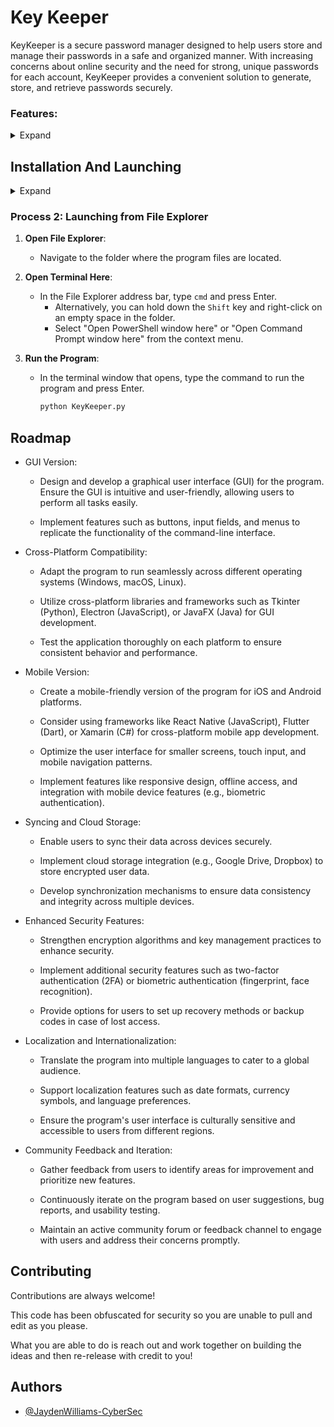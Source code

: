 
# Key Keeper

KeyKeeper is a secure password manager designed to help users store and manage their passwords in a safe and organized manner. With increasing concerns about online security and the need for strong, unique passwords for each account, KeyKeeper provides a convenient solution to generate, store, and retrieve passwords securely.

### Features:
<details>
  <summary>Expand</summary>
  
### Password Generation:
- KeyKeeper offers a robust password generation feature, allowing users to create strong and random passwords with customizable options. Users can specify the desired length of the password and choose to include uppercase letters, lowercase letters, numbers, and symbols.

### Secure Storage:
- Passwords are securely stored using industry-standard encryption techniques. The program encrypts sensitive data using a master key, ensuring that only authorized users with the correct passphrase can access the stored passwords.

### User Management:
- KeyKeeper supports multiple user accounts, enabling users to create and manage separate password databases for different users or purposes. Each user account is protected with its own master key, providing an additional layer of security.

### Intuitive Interface:
- The program features a user-friendly interface, making it easy for users to navigate and manage their password data. The interface provides clear prompts and instructions for tasks such as creating new passwords, saving passwords, and retrieving passwords.
</details>

## Installation And Launching
<details>
  <summary>Expand</summary>
  
### Step 1: Download the Program
  1. Click on the green button labeled "Code" to open the dropdown menu.
  2. Select "Download ZIP" from the dropdown menu.
  3. Save the ZIP file to your computer.
  4. Locate the downloaded ZIP file and extract its contents.

### Step 2: Accessing the Program
<details>
  <summary>Expand</summary>
  
Once you have extracted the ZIP file, you will find the program files in the extracted folder.

## Step 3: Launching the Program
</details>

### Process 1: Launching from Command Prompt (CMD)

1. **Open Command Prompt (CMD)**:
   - Press `Win + R` to open the Run dialog.
   - Type `cmd` and press Enter.

2. **Navigate to Program Directory**:
   - Use the `cd` command to navigate to the directory where the program files are located.
     ```bash
     cd path_to_program_directory
     ```

3. **Run the Program**:
   - Type the command to run the program and press Enter.
     ```bash
     python KeyKeeper.py
     ```
</details>

### Process 2: Launching from File Explorer

1. **Open File Explorer**:
   - Navigate to the folder where the program files are located.

2. **Open Terminal Here**:
   - In the File Explorer address bar, type `cmd` and press Enter.
     - Alternatively, you can hold down the `Shift` key and right-click on an empty space in the folder.
     - Select "Open PowerShell window here" or "Open Command Prompt window here" from the context menu.

3. **Run the Program**:
   - In the terminal window that opens, type the command to run the program and press Enter.
     ```bash
     python KeyKeeper.py
     ```
## Roadmap

- GUI Version:
        
    * Design and develop a graphical user interface (GUI) for the program.
        Ensure the GUI is intuitive and user-friendly, allowing users to perform all tasks easily.

    * Implement features such as buttons, input fields, and menus to replicate the functionality of the command-line interface.

 - Cross-Platform Compatibility:

    * Adapt the program to run seamlessly across different operating systems (Windows, macOS, Linux).

    * Utilize cross-platform libraries and frameworks such as Tkinter (Python), Electron (JavaScript), or JavaFX (Java) for GUI development.

    * Test the application thoroughly on each platform to ensure consistent behavior and performance.

- Mobile Version:

    * Create a mobile-friendly version of the program for iOS and Android platforms.

    * Consider using frameworks like React Native (JavaScript), Flutter (Dart), or Xamarin (C#) for cross-platform mobile app development.

    * Optimize the user interface for smaller screens, touch input, and mobile navigation patterns.

    * Implement features like responsive design, offline access, and integration with mobile device features (e.g., biometric authentication).

- Syncing and Cloud Storage:

    * Enable users to sync their data across devices securely.

    * Implement cloud storage integration (e.g., Google Drive, Dropbox) to store encrypted user data.

    * Develop synchronization mechanisms to ensure data consistency and integrity across multiple devices.

- Enhanced Security Features:

    * Strengthen encryption algorithms and key management practices to enhance security.

    * Implement additional security features such as two-factor authentication (2FA) or biometric authentication (fingerprint, face recognition).

    * Provide options for users to set up recovery methods or backup codes in case of lost access.

- Localization and Internationalization:

    * Translate the program into multiple languages to cater to a global audience.

    * Support localization features such as date formats, currency symbols, and language preferences.

    * Ensure the program's user interface is culturally sensitive and accessible to users from different regions.

- Community Feedback and Iteration:

    * Gather feedback from users to identify areas for improvement and prioritize new features.

    * Continuously iterate on the program based on user suggestions, bug reports, and usability testing.
        
    * Maintain an active community forum or feedback channel to engage with users and address their concerns promptly.
## Contributing

Contributions are always welcome!

This code has been obfuscated for security so you are unable to pull and edit as you please.

What you are able to do is reach out and work together on building the ideas and then re-release with credit to you!

## Authors

- [@JaydenWilliams-CyberSec](https://www.github.com/JaydenWilliams-CyberSec)

